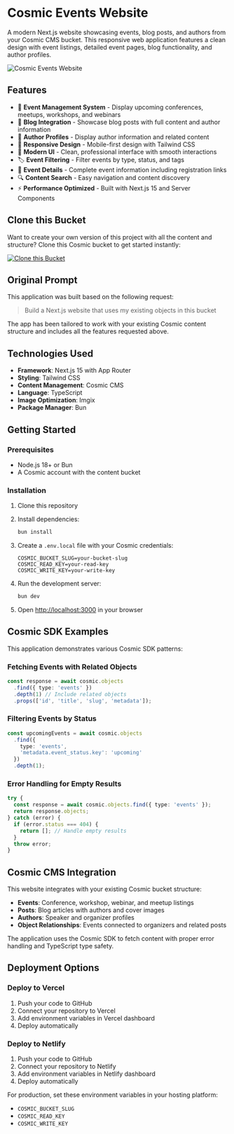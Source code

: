 <!-- README_START -->
# Cosmic Events Website

A modern Next.js website showcasing events, blog posts, and authors from your Cosmic CMS bucket. This responsive web application features a clean design with event listings, detailed event pages, blog functionality, and author profiles.

![Cosmic Events Website](https://imgix.cosmicjs.com/8c8a5be0-55d8-11f0-a051-23c10f41277a-photo-1540575467063-178a50c2df87-1751304899246.jpg?w=1200&h=400&fit=crop&auto=format,compress)

## Features

- 🎉 **Event Management System** - Display upcoming conferences, meetups, workshops, and webinars
- 📝 **Blog Integration** - Showcase blog posts with full content and author information
- 👥 **Author Profiles** - Display author information and related content
- 📱 **Responsive Design** - Mobile-first design with Tailwind CSS
- 🎨 **Modern UI** - Clean, professional interface with smooth interactions
- 🏷️ **Event Filtering** - Filter events by type, status, and tags
- 📅 **Event Details** - Complete event information including registration links
- 🔍 **Content Search** - Easy navigation and content discovery
- ⚡ **Performance Optimized** - Built with Next.js 15 and Server Components

## Clone this Bucket

Want to create your own version of this project with all the content and structure? Clone this Cosmic bucket to get started instantly:

[![Clone this Bucket](https://img.shields.io/badge/Clone%20this%20Bucket-4F46E5?style=for-the-badge&logo=cosmic&logoColor=white)](https://app.cosmic-staging.com/projects/new?clone_bucket=website-production)

## Original Prompt

This application was built based on the following request:

> Build a Next.js website that uses my existing objects in this bucket

The app has been tailored to work with your existing Cosmic content structure and includes all the features requested above.

## Technologies Used

- **Framework**: Next.js 15 with App Router
- **Styling**: Tailwind CSS
- **Content Management**: Cosmic CMS
- **Language**: TypeScript
- **Image Optimization**: Imgix
- **Package Manager**: Bun

## Getting Started

### Prerequisites

- Node.js 18+ or Bun
- A Cosmic account with the content bucket

### Installation

1. Clone this repository
2. Install dependencies:
   ```bash
   bun install
   ```

3. Create a `.env.local` file with your Cosmic credentials:
   ```env
   COSMIC_BUCKET_SLUG=your-bucket-slug
   COSMIC_READ_KEY=your-read-key
   COSMIC_WRITE_KEY=your-write-key
   ```

4. Run the development server:
   ```bash
   bun dev
   ```

5. Open [http://localhost:3000](http://localhost:3000) in your browser

## Cosmic SDK Examples

This application demonstrates various Cosmic SDK patterns:

### Fetching Events with Related Objects
```typescript
const response = await cosmic.objects
  .find({ type: 'events' })
  .depth(1) // Include related objects
  .props(['id', 'title', 'slug', 'metadata']);
```

### Filtering Events by Status
```typescript
const upcomingEvents = await cosmic.objects
  .find({ 
    type: 'events',
    'metadata.event_status.key': 'upcoming'
  })
  .depth(1);
```

### Error Handling for Empty Results
```typescript
try {
  const response = await cosmic.objects.find({ type: 'events' });
  return response.objects;
} catch (error) {
  if (error.status === 404) {
    return []; // Handle empty results
  }
  throw error;
}
```

## Cosmic CMS Integration

This website integrates with your existing Cosmic bucket structure:

- **Events**: Conference, workshop, webinar, and meetup listings
- **Posts**: Blog articles with authors and cover images
- **Authors**: Speaker and organizer profiles
- **Object Relationships**: Events connected to organizers and related posts

The application uses the Cosmic SDK to fetch content with proper error handling and TypeScript type safety.

## Deployment Options

### Deploy to Vercel
1. Push your code to GitHub
2. Connect your repository to Vercel
3. Add environment variables in Vercel dashboard
4. Deploy automatically

### Deploy to Netlify
1. Push your code to GitHub
2. Connect your repository to Netlify
3. Add environment variables in Netlify dashboard
4. Deploy automatically

For production, set these environment variables in your hosting platform:
- `COSMIC_BUCKET_SLUG`
- `COSMIC_READ_KEY`
- `COSMIC_WRITE_KEY`
<!-- README_END -->